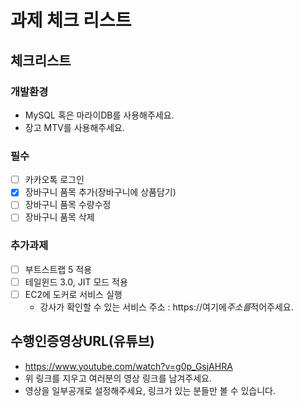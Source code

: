 # 과제 체크 리스트

## 체크리스트

### 개발환경

- MySQL 혹은 마라이DB를 사용해주세요.
- 장고 MTV를 사용해주세요.

### 필수

- [ ] 카카오톡 로그인
- [x] 장바구니 품목 추가(장바구니에 상품담기)
- [ ] 장바구니 품목 수량수정
- [ ] 장바구니 품목 삭제

### 추가과제

- [ ] 부트스트랩 5 적용
- [ ] 테일윈드 3.0, JIT 모드 적용
- [ ] EC2에 도커로 서비스 실행
  - 강사가 확인할 수 있는 서비스 주소 : https://여기에*주소를*적어주세요.

## 수행인증영상URL(유튜브)

- https://www.youtube.com/watch?v=g0p_GsjAHRA
- 위 링크를 지우고 여러분의 영상 링크를 남겨주세요.
- 영상을 일부공개로 설정해주세요, 링크가 있는 분들만 볼 수 있습니다.
